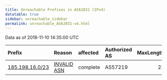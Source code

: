 ```yaml
---
title: Unreachable Prefixes in AS62031 (IPv4)
datatable: true
sidebar: unreachable_sidebar
permalink: unreachable_AS62031-v4.html
---
```


Data as of 2018-11-10 14:35:00 UTC


<div class="datatable-begin"></div>

| Prefix                                                   | Reason                                                                                                 | affected   | Authorized AS   |   MaxLength | Anchor                                         |   unreachable /24s |
|:---------------------------------------------------------|:-------------------------------------------------------------------------------------------------------|:-----------|:----------------|------------:|:-----------------------------------------------|-------------------:|
| [185.198.16.0/23](https://stat.ripe.net/185.198.16.0/23) | [INVALID ASN](https://rpki-validator.ripe.net/announcement-preview?asn=AS62031&prefix=185.198.16.0/23) | complete   | AS57219         |          22 | [RIPE](unreachable_RIPE_NCC_RPKI_Root-v4.html) |                  2 |

<div class="datatable-end"></div>